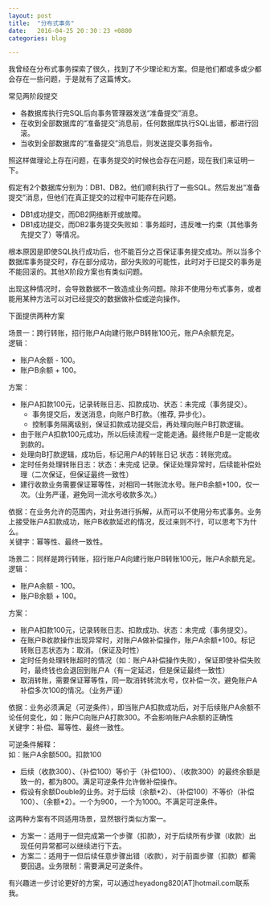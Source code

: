 ```yaml
---
layout: post
title:  "分布式事务"
date:   2016-04-25 20：30：23 +0800
categories: blog

---
```


我曾经在分布式事务探索了很久，找到了不少理论和方案。但是他们都或多或少都会存在一些问题，于是就有了这篇博文。
<p/>

常见两阶段提交

- 各数据库执行完SQL后向事务管理器发送“准备提交”消息。
- 在收到全部数据库的“准备提交”消息前，任何数据库执行SQL出错，都进行回滚。
- 当收到全部数据库的“准备提交”消息后，则发送提交事务指令。

照这样做理论上存在问题，在事务提交的时候也会存在问题，现在我们来证明一下。
<p/>
假定有2个数据库分别为：DB1、DB2。他们顺利执行了一些SQL。然后发出“准备提交”消息，但他们在真正提交的过程中可能存在问题。

- DB1成功提交，而DB2网络断开或故障。
- DB1成功提交，而DB2事务提交失败如：事务超时，违反唯一约束（其他事务先提交了）等情况。

根本原因是即使SQL执行成功后，也不能百分之百保证事务提交成功。所以当多个数据库事务提交时，存在部分成功，部分失败的可能性，此时对于已提交的事务是不能回滚的。其他X阶段方案也有类似问题。
<p/>
出现这种情况时，会导致数据不一致造成业务问题。除非不使用分布式事务，或者能用某种方法可以对已经提交的数据做补偿或逆向操作。
<p/>

下面提供两种方案
<p/>

场景一：跨行转账，招行账户A向建行账户B转账100元，账户A余额充足。<br/>
逻辑：

- 账户A余额 - 100。
- 账户B余额 + 100。


方案：

- 账户A扣款100元，记录转账日志、扣款成功、状态：未完成（事务提交）。 
	- 事务提交后，发送消息，向账户B打款。（推荐, 异步化）。
	- 控制事务隔离级别，保证扣款成功提交后，再处理向账户B打款逻辑。
- 由于账户A扣款100元成功，所以后续流程一定能走通。最终账户B是一定能收到款的。
- 处理向B打款逻辑，成功后，标记用户A的转账日记 状态：转账完成。
- 定时任务处理转账日志：状态：未完成 记录。保证处理异常时，后续能补偿处理（二次保证，但保证最终一致性）
- 建行收款业务需要保证幂等性，对相同一转账流水号。账户B余额+100，仅一次。（业务严谨，避免同一流水号收款多次。）

依据：在业务允许的范围内，对业务进行拆解，从而可以不使用分布式事务。业务上接受账户A扣款成功，账户B收款延迟的情况，反过来则不行，可以思考下为什么。<br/>
关键字：幂等性、最终一致性。


<p/>
场景二：同样是跨行转账，招行账户A向建行账户B转账100元，账户A余额充足。<br/>
逻辑：

- 账户A余额 - 100。
- 账户B余额 + 100。

方案：

- 账户A扣款100元，记录转账日志、扣款成功、状态：未完成（事务提交）。
- 在账户B收款操作出现异常时，对账户A做补偿操作，账户A余额+100。标记转账日志状态为：取消。（保证及时性）
- 定时任务处理转账超时的情况（如：账户A补偿操作失败），保证即使补偿失败时，最终钱也会退回到账户A（有一定延迟，但是保证最终一致性）
- 取消转账，需要保证幂等性，同一取消转转流水号，仅补偿一次，避免账户A补偿多次100的情况。（业务严谨）

依据：业务必须满足（可逆条件），即当账户A扣款成功后，对于后续账户A余额不论任何变化，如：账户C向账户A打款300。不会影响账户A余额的正确性<br />
关键字：补偿、幂等性、最终一致性。

<p/>
可逆条件解释：<br/>
如：账户A余额500。扣款100

- 后续（收款300）、（补偿100）等价于（补偿100）、（收款300）的最终余额是致一的，都为800。满足可逆条件允许做补偿操作。
- 假设有余额Double的业务。对于后续（余额\*2）、（补偿100）不等价（补偿100）、（余额\*2）。一个为900，一个为1000。不满足可逆条件。


<p/>
这两种方案有不同适用场景，显然银行类似方案一。

- 方案一：适用于一但完成第一个步骤（扣款），对于后续所有步骤（收款）出现任何异常都可以继续进行下去。
- 方案二：适用于一但后续任意步骤出错（收款），对于前面步骤（扣款）都需要回退。业务限制：需要满足可逆条件。

<p/>
有兴趣进一步讨论更好的方案，可以通过heyadong820[AT]hotmail.com联系我。
